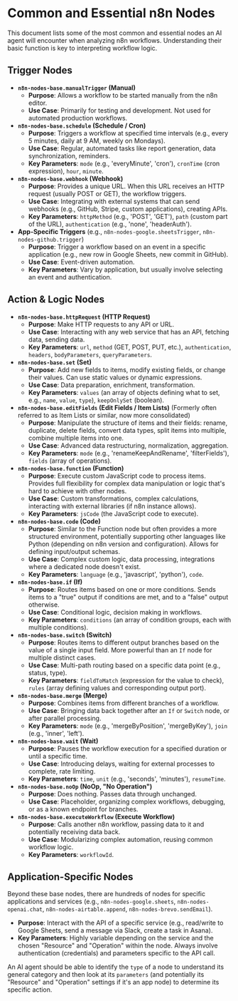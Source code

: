 # Common and Essential n8n Nodes

This document lists some of the most common and essential nodes an AI agent will encounter when analyzing n8n workflows. Understanding their basic function is key to interpreting workflow logic.

## Trigger Nodes

-   **`n8n-nodes-base.manualTrigger` (Manual)**
    *   **Purpose**: Allows a workflow to be started manually from the n8n editor.
    *   **Use Case**: Primarily for testing and development. Not used for automated production workflows.
-   **`n8n-nodes-base.schedule` (Schedule / Cron)**
    *   **Purpose**: Triggers a workflow at specified time intervals (e.g., every 5 minutes, daily at 9 AM, weekly on Mondays).
    *   **Use Case**: Regular, automated tasks like report generation, data synchronization, reminders.
    *   **Key Parameters**: `mode` (e.g., 'everyMinute', 'cron'), `cronTime` (cron expression), `hour`, `minute`.
-   **`n8n-nodes-base.webhook` (Webhook)**
    *   **Purpose**: Provides a unique URL. When this URL receives an HTTP request (usually POST or GET), the workflow triggers.
    *   **Use Case**: Integrating with external systems that can send webhooks (e.g., GitHub, Stripe, custom applications), creating APIs.
    *   **Key Parameters**: `httpMethod` (e.g., 'POST', 'GET'), `path` (custom part of the URL), `authentication` (e.g., 'none', 'headerAuth').
-   **App-Specific Triggers** (e.g., `n8n-nodes-google.sheetsTrigger`, `n8n-nodes-github.trigger`)
    *   **Purpose**: Trigger a workflow based on an event in a specific application (e.g., new row in Google Sheets, new commit in GitHub).
    *   **Use Case**: Event-driven automation.
    *   **Key Parameters**: Vary by application, but usually involve selecting an event and authentication.

## Action & Logic Nodes

-   **`n8n-nodes-base.httpRequest` (HTTP Request)**
    *   **Purpose**: Make HTTP requests to any API or URL.
    *   **Use Case**: Interacting with any web service that has an API, fetching data, sending data.
    *   **Key Parameters**: `url`, `method` (GET, POST, PUT, etc.), `authentication`, `headers`, `bodyParameters`, `queryParameters`.
-   **`n8n-nodes-base.set` (Set)**
    *   **Purpose**: Add new fields to items, modify existing fields, or change their values. Can use static values or dynamic expressions.
    *   **Use Case**: Data preparation, enrichment, transformation.
    *   **Key Parameters**: `values` (an array of objects defining what to set, e.g., `name`, `value`, `type`), `keepOnlySet` (boolean).
-   **`n8n-nodes-base.editFields` (Edit Fields / Item Lists)** (Formerly often referred to as Item Lists or similar, now more consolidated)
    *   **Purpose**: Manipulate the structure of items and their fields: rename, duplicate, delete fields, convert data types, split items into multiple, combine multiple items into one.
    *   **Use Case**: Advanced data restructuring, normalization, aggregation.
    *   **Key Parameters**: `mode` (e.g., 'renameKeepAndRename', 'filterFields'), `fields` (array of operations).
-   **`n8n-nodes-base.function` (Function)**
    *   **Purpose**: Execute custom JavaScript code to process items. Provides full flexibility for complex data manipulation or logic that's hard to achieve with other nodes.
    *   **Use Case**: Custom transformations, complex calculations, interacting with external libraries (if n8n instance allows).
    *   **Key Parameters**: `jsCode` (the JavaScript code to execute).
-   **`n8n-nodes-base.code` (Code)**
    *   **Purpose**: Similar to the Function node but often provides a more structured environment, potentially supporting other languages like Python (depending on n8n version and configuration). Allows for defining input/output schemas.
    *   **Use Case**: Complex custom logic, data processing, integrations where a dedicated node doesn't exist.
    *   **Key Parameters**: `language` (e.g., 'javascript', 'python'), `code`.
-   **`n8n-nodes-base.if` (If)**
    *   **Purpose**: Routes items based on one or more conditions. Sends items to a "true" output if conditions are met, and to a "false" output otherwise.
    *   **Use Case**: Conditional logic, decision making in workflows.
    *   **Key Parameters**: `conditions` (an array of condition groups, each with multiple conditions).
-   **`n8n-nodes-base.switch` (Switch)**
    *   **Purpose**: Routes items to different output branches based on the value of a single input field. More powerful than an `If` node for multiple distinct cases.
    *   **Use Case**: Multi-path routing based on a specific data point (e.g., status, type).
    *   **Key Parameters**: `fieldToMatch` (expression for the value to check), `rules` (array defining values and corresponding output port).
-   **`n8n-nodes-base.merge` (Merge)**
    *   **Purpose**: Combines items from different branches of a workflow.
    *   **Use Case**: Bringing data back together after an `If` or `Switch` node, or after parallel processing.
    *   **Key Parameters**: `mode` (e.g., 'mergeByPosition', 'mergeByKey'), `join` (e.g., 'inner', 'left').
-   **`n8n-nodes-base.wait` (Wait)**
    *   **Purpose**: Pauses the workflow execution for a specified duration or until a specific time.
    *   **Use Case**: Introducing delays, waiting for external processes to complete, rate limiting.
    *   **Key Parameters**: `time`, `unit` (e.g., 'seconds', 'minutes'), `resumeTime`.
-   **`n8n-nodes-base.noOp` (NoOp, "No Operation")**
    *   **Purpose**: Does nothing. Passes data through unchanged.
    *   **Use Case**: Placeholder, organizing complex workflows, debugging, or as a known endpoint for branches.
-   **`n8n-nodes-base.executeWorkflow` (Execute Workflow)**
    *   **Purpose**: Calls another n8n workflow, passing data to it and potentially receiving data back.
    *   **Use Case**: Modularizing complex automation, reusing common workflow logic.
    *   **Key Parameters**: `workflowId`.

## Application-Specific Nodes

Beyond these base nodes, there are hundreds of nodes for specific applications and services (e.g., `n8n-nodes-google.sheets`, `n8n-nodes-openai.chat`, `n8n-nodes-airtable.append`, `n8n-nodes-brevo.sendEmail`).
-   **Purpose**: Interact with the API of a specific service (e.g., read/write to Google Sheets, send a message via Slack, create a task in Asana).
-   **Key Parameters**: Highly variable depending on the service and the chosen "Resource" and "Operation" within the node. Always involve authentication (credentials) and parameters specific to the API call.

An AI agent should be able to identify the `type` of a node to understand its general category and then look at its `parameters` (and potentially its "Resource" and "Operation" settings if it's an app node) to determine its specific action.

